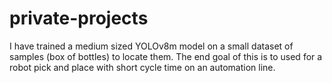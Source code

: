 # private-projects
I have trained a medium sized YOLOv8m model on a small dataset of samples (box of bottles) to locate them. The end goal of this is to used for a robot pick and place with short cycle time on an automation line.
